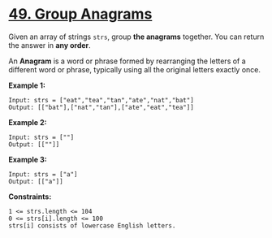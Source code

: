 # **[49. Group Anagrams](https://leetcode.com/problems/group-anagrams/)**

Given an array of strings ``strs``, group **the anagrams** together. You can return the answer in **any order**.

An **Anagram** is a word or phrase formed by rearranging the letters of a different word or phrase, typically using all the original letters exactly once.



**Example 1:**
```
Input: strs = ["eat","tea","tan","ate","nat","bat"]
Output: [["bat"],["nat","tan"],["ate","eat","tea"]]
```
**Example 2:**
```
Input: strs = [""]
Output: [[""]]
```
**Example 3:**
```
Input: strs = ["a"]
Output: [["a"]]
```
**Constraints:**
```
1 <= strs.length <= 104
0 <= strs[i].length <= 100
strs[i] consists of lowercase English letters.
```
